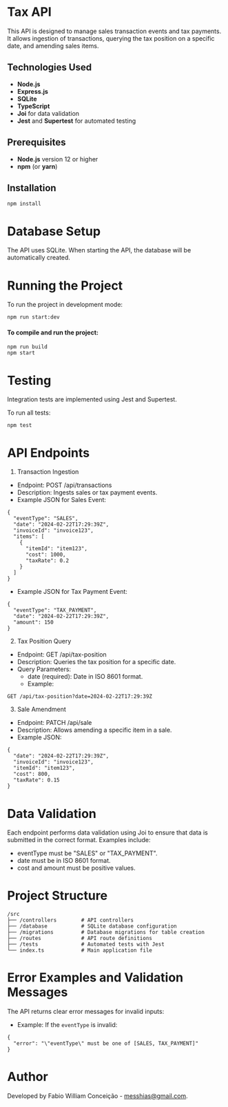 # Tax API

This API is designed to manage sales transaction events and tax payments. It allows ingestion of transactions, querying the tax position on a specific date, and amending sales items.

## Technologies Used
- **Node.js**
- **Express.js**
- **SQLite**
- **TypeScript**
- **Joi** for data validation
- **Jest** and **Supertest** for automated testing

## Prerequisites
- **Node.js** version 12 or higher
- **npm** (or **yarn**)

## Installation

```
npm install

```
# Database Setup
The API uses SQLite. When starting the API, the database will be automatically created.

# Running the Project
To run the project in development mode:

```
npm run start:dev
```

#### To compile and run the project:

```
npm run build
npm start
```


# Testing

Integration tests are implemented using Jest and Supertest.

To run all tests:

```
npm test
```

# API Endpoints
1. Transaction Ingestion
- Endpoint: POST /api/transactions
- Description: Ingests sales or tax payment events.
- Example JSON for Sales Event:
```
{
  "eventType": "SALES",
  "date": "2024-02-22T17:29:39Z",
  "invoiceId": "invoice123",
  "items": [
    {
      "itemId": "item123",
      "cost": 1000,
      "taxRate": 0.2
    }
  ]
}
```


- Example JSON for Tax Payment Event:

```
{
  "eventType": "TAX_PAYMENT",
  "date": "2024-02-22T17:29:39Z",
  "amount": 150
}
```
2. Tax Position Query
- Endpoint: GET /api/tax-position
- Description: Queries the tax position for a specific date.
- Query Parameters:
    - date (required): Date in ISO 8601 format.
    - Example:

```
GET /api/tax-position?date=2024-02-22T17:29:39Z
```

3. Sale Amendment
- Endpoint: PATCH /api/sale
- Description: Allows amending a specific item in a sale.
- Example JSON:
```
{
  "date": "2024-02-22T17:29:39Z",
  "invoiceId": "invoice123",
  "itemId": "item123",
  "cost": 800,
  "taxRate": 0.15
}
```

# Data Validation
Each endpoint performs data validation using Joi to ensure that data is submitted in the correct format. Examples include:

- eventType must be "SALES" or "TAX_PAYMENT".
- date must be in ISO 8601 format.
- cost and amount must be positive values.


# Project Structure

```
/src
├── /controllers        # API controllers
├── /database           # SQLite database configuration
├── /migrations         # Database migrations for table creation
├── /routes             # API route definitions
├── /tests              # Automated tests with Jest
└── index.ts            # Main application file
```

# Error Examples and Validation Messages

The API returns clear error messages for invalid inputs:

- Example: If the `eventType` is invalid:
```
{
  "error": "\"eventType\" must be one of [SALES, TAX_PAYMENT]"
}
```

# Author
Developed by Fabio William Conceição - messhias@gmail.com.

